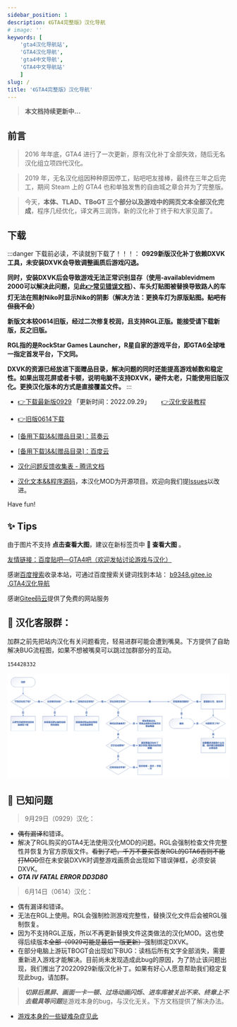 ```yaml
---
sidebar_position: 1
description: 《GTA4完整版》汉化导航
# image: ''
keywords: [
    'gta4汉化导航站',
    'GTA4汉化导航',
    'gta4中文导航',
    'GTA4中文导航站'
    ]
slug: /
title: '《GTA4完整版》汉化导航'
---
```


> **本文档持续更新中...**

## 前言

>2016 年年底，GTA4 进行了一次更新，原有汉化补丁全部失效，随后无名汉化组立项四代汉化。 

>2019 年，无名汉化组因种种原因停工，贴吧吧友接棒，最终在三年之后完工，期间 Steam 上的 GTA4 也和单独发售的自由城之章合并为了完整版。

>今天，**本体、TLAD、TBoGT 三个部分以及游戏中的网页文本全部汉化完成**，程序几经优化，译文再三润饰，新的汉化补丁终于和大家见面了。

## 下载

:::danger 下载前必读，不读就别下载了！！！：
**0929新版汉化补丁依赖DXVK工具，未安装DXVK会导致调整画质后游戏闪退。**

**同时，安装DXVK后会导致游戏无法正常识别显存（使用-availablevidmem  2000可以解决此问题，见此[👉常见错误文档](https://docs.qq.com/doc/p/96d6b9b4160c54c355ad4e8eaf8326f8dda0f641)）、车头灯贴图被替换导致路人的车灯无法在照射Niko时显示Niko的阴影（解决方法：更换车灯为原版贴图。<del>贴吧有但我不会</del>）**

**新版文本较0614旧版，经过二次修复校润，且支持RGL正版。能接受请下载新版，反之旧版。**


**RGL指的是RockStar Games Launcher，R星自家的游戏平台，即GTA6全球唯一指定首发平台，下文同。**

**DXVK的资源已经放进下面赠品目录，解决问题的同时还能提高游戏帧数和稳定性。如果出现花屏或者卡顿，说明电脑不支持DXVK，硬件太老，只能使用旧版汉化。更换汉化版本的方式是直接覆盖文件。**
:::
- [👉下载最新版0929](https://link.jscdn.cn/1drv/aHR0cHM6Ly8xZHJ2Lm1zL3UvcyFBczVoZ0w4dTlPMzFoMFplU3F2c1hweVB2VzZ3P2U9WE5QTXJG.zip) 「更新时间：2022.09.29」　　  [ 👉汉化安装教程 ](./安装汉化/0：安装前准备.md#0：安装前准备)

- [👉旧版0614下载](https://wwi.lanzoup.com/ikQRg0di9yhc)


- [[备用下载]&&[赠品目录]：蓝奏云](https://wwi.lanzoup.com/b07xe74sj)


- [[备用下载]&&[赠品目录]：百度云](https://pan.baidu.com/share/init?surl=lYiAaFVzQGpJD79Fx56ZZw&pwd=1234)


- [汉化问题反馈收集表 - 腾讯文档](https://docs.qq.com/form/page/DQXdCd1BwT1VrbXV5)

- [汉化文本&&程序源码](https://github.com/GTAIV-Complete-Edition-text)，本汉化MOD为开源项目。欢迎向我们提[lssues](https://github.com/GTAIV-Complete-Edition-text/feedback-IV.CHS/issues)以改进。



Have fun!

## ✨ Tips

由于图片不支持 **点击查看大图**，建议在新标签页中 **📸 查看大图** 。


[友情链接：百度贴吧—GTA4吧（欢迎发帖讨论游戏与汉化）](https://jump2.bdimg.com/f?kw=gta4)

感谢[百度搜索](https://www.baidu.com/s?ie=UTF-8&wd=b9348.gitee.io)收录本站，可通过百度搜索关键词找到本站： [b9348.gitee.io](https://www.baidu.com/s?ie=UTF-8&wd=b9348.gitee.io) ,[GTA4汉化导航](https://www.baidu.com/s?ie=UTF-8&wd=GTA4汉化导航) 

感谢[Gitee码云](https://gitee.com/)提供了免费的网站服务
## 📱 汉化客服群：
加群之前先把站内汉化有关问题看完，轻易进群可能会遭到嘴臭。下方提供了自助解决BUG流程图，如果不想被嘴臭可以跳过加群部分的互动。
```
154428332
```
![Image](intro.jpg)
## 🐞 已知问题

> 9月29日（0929）汉化：
- <del>偶有漏译</del>和错译。 
- 解决了RGL购买的GTA4无法使用汉化MOD的问题。RGL会强制检查文件完整性并恢复为官方原版文件。<del>看到了吧，千万不要买首发RGL的GTA6否则不能打MOD</del>但在未安装DXVK时调整游戏画质会出现如下错误弹框，必须安装DXVK。
- ***GTA IV FATAL ERROR DD3D80***

> 6月14日（0614）汉化：
- 偶有漏译和错译。
- 无法在RGL上使用。RGL会强制检测游戏完整性，替换汉化文件后会被RGL强制恢复。
- 因为不支持RGL正版，所以不再更新替换文件这类做法的汉化MOD。这也使得后续版本<del>全部（0929可能是最后一版更新）</del>强制绑定DXVK。
- 在部分电脑上游玩TBOGT会出现如下BUG：读档后所有文字全部消失，需要重新进入游戏才能解决。目前尚未发现造成此bug的原因，为了防止该问题出现，我们推出了20220929新版汉化补丁。如果有好心人愿意帮助我们稳定复现此bug，请加群。

> ***切屏后黑屏、画面一卡一顿、过场动画闪烁、进车库被关出不来、终章上不去载具等问题***是游戏本身的bug，与汉化无关。下方文档提供了解决办法。

- [游戏本身的一些疑难杂症见此](./GTA4%E6%B8%B8%E6%88%8F%E7%9B%B8%E5%85%B3%E9%97%AE%E9%A2%98%EF%BC%88%E6%97%A0%E5%85%B3%E6%B1%89%E5%8C%96%E8%A1%A5%E4%B8%81%EF%BC%89/1%EF%BC%9A%E6%B8%B8%E6%88%8F%E7%9B%B8%E5%85%B3%E9%97%AE%E9%A2%98.md)
